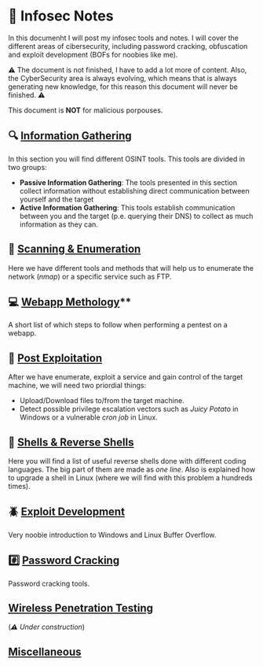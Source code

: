 # 📕 Infosec Notes

In this documenht I will post my infosec tools and notes. I will cover the different areas of cibersecurity, including password cracking, obfuscation and exploit development (BOFs for noobies like me).

⚠️ The document is not finished, I have to add a lot more of content. Also, the CyberSecurity area is always evolving, which means that is always generating new knowledge, for this reason this document will never be finished. ⚠️

This document is **NOT** for malicious porpouses.

## 🔍 [Information Gathering](info_gathering.md)
In this section you will find different OSINT tools. This tools are divided in two groups:
- **Passive Information Gathering**: The tools presented in this section collect information without establishing direct communication between yourself and the target
- **Active Information Gathering**: This tools establish communication between you and the target (p.e. querying their DNS) to collect as much information as they can.

## 📡 [Scanning & Enumeration](scan_enum.md)
Here we have different tools and methods that will help us to enumerate the network (*nmap*) or a specific service such as FTP.

## 💻 [Webapp Methology](web_Methology.md)**
A short list of which steps to follow when performing a pentest on a webapp.

## 🚩 [Post Exploitation](post.md)
After we have enumerate, exploit a service and gain control of the target machine, we will need two priordial things:
- Upload/Download files to/from the target machine.
- Detect possible privilege escalation vectors such as *Juicy Potato* in Windows or a vulnerable *cron job* in Linux.

## 🐚 [Shells & Reverse Shells](shells.md)
Here you will find a list of useful reverse shells done with different coding languages. The big part of them are made as *one line*.
Also is explained how to upgrade a shell in Linux (where we will find with this problem a hundreds times).

## 🪲 [Exploit Development](exploit_dev.md)
Very noobie introduction to Windows and Linux Buffer Overflow.

## #️⃣ [Password Cracking](passwd_crack.md)
Password cracking tools. 
## [Wireless Penetration Testing](wireless.md)
(*⚠️ Under construction*)

## [Miscellaneous](misc.md)
